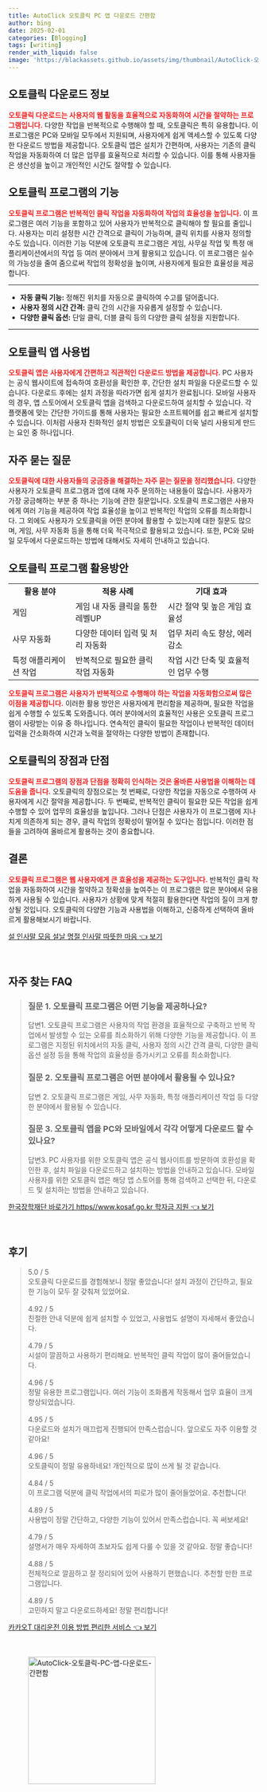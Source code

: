 ```yaml
---
title: AutoClick 오토클릭 PC 앱 다운로드 간편함
author: bing
date: 2025-02-01
categories: [Blogging]
tags: [writing]
render_with_liquid: false
image: 'https://blackassets.github.io/assets/img/thumbnail/AutoClick-오토클릭-PC-앱-다운로드-간편함.webp'
---
```



<h2 id='오토클릭 다운로드 정보'>오토클릭 다운로드 정보</h2>

<p><b><span style="color: #ee2323;">오토클릭 다운로드는 사용자의 웹 활동을 효율적으로 자동화하여 시간을 절약하는 프로그램입니다.</span></b> 다양한 작업을 반복적으로 수행해야 할 때, 오토클릭은 특히 유용합니다. 이 프로그램은 PC와 모바일 모두에서 지원되며, 사용자에게 쉽게 액세스할 수 있도록 다양한 다운로드 방법을 제공합니다. 오토클릭 앱은 설치가 간편하며, 사용자는 기존의 클릭 작업을 자동화하여 더 많은 업무를 효율적으로 처리할 수 있습니다. 이를 통해 사용자들은 생산성을 높이고 개인적인 시간도 절약할 수 있습니다.</p>

<h2 id='오토클릭 프로그램의 기능'>오토클릭 프로그램의 기능</h2>

<p><b><span style="color: #ee2323;">오토클릭 프로그램은 반복적인 클릭 작업을 자동화하여 작업의 효율성을 높입니다.</span></b> 이 프로그램은 여러 기능을 포함하고 있어 사용자가 반복적으로 클릭해야 할 필요를 줄입니다. 사용자는 미리 설정한 시간 간격으로 클릭이 가능하며, 클릭 위치를 사용자 정의할 수도 있습니다. 이러한 기능 덕분에 오토클릭 프로그램은 게임, 사무실 작업 및 특정 애플리케이션에서의 작업 등 여러 분야에서 크게 활용되고 있습니다. 이 프로그램은 실수의 가능성을 줄여 줌으로써 작업의 정확성을 높이며, 사용자에게 필요한 효율성을 제공합니다.</p>

<hr />

<ul>
    <li><b>자동 클릭 기능:</b> 정해진 위치를 자동으로 클릭하여 수고를 덜어줍니다.</li>
    <li><b>사용자 정의 시간 간격:</b> 클릭 간의 시간을 자유롭게 설정할 수 있습니다.</li>
    <li><b>다양한 클릭 옵션:</b> 단일 클릭, 더블 클릭 등의 다양한 클릭 설정을 지원합니다.</li>
</ul>

<hr />

<h2 id='오토클릭 앱 사용법'>오토클릭 앱 사용법</h2>

<p><b><span style="color: #ee2323;">오토클릭 앱은 사용자에게 간편하고 직관적인 다운로드 방법을 제공합니다.</span></b> PC 사용자는 공식 웹사이트에 접속하여 호환성을 확인한 후, 간단한 설치 파일을 다운로드할 수 있습니다. 다운로드 후에는 설치 과정을 따라가면 쉽게 설치가 완료됩니다. 모바일 사용자의 경우, 앱 스토어에서 오토클릭 앱을 검색하고 다운로드하여 설치할 수 있습니다. 각 플랫폼에 맞는 간단한 가이드를 통해 사용자는 필요한 소프트웨어를 쉽고 빠르게 설치할 수 있습니다. 이처럼 사용자 친화적인 설치 방법은 오토클릭이 더욱 널리 사용되게 만드는 요인 중 하나입니다.</p>

<h2 id='자주 묻는 질문'>자주 묻는 질문</h2>

<p><b><span style="color: #ee2323;">오토클릭에 대한 사용자들의 궁금증을 해결하는 자주 묻는 질문을 정리했습니다.</span></b> 다양한 사용자가 오토클릭 프로그램과 앱에 대해 자주 문의하는 내용들이 많습니다. 사용자가 가장 궁금해하는 부분 중 하나는 기능에 관한 질문입니다. 오토클릭 프로그램은 사용자에게 여러 기능을 제공하여 작업 효율성을 높이고 반복적인 작업의 오류를 최소화합니다. 그 외에도 사용자가 오토클릭을 어떤 분야에 활용할 수 있는지에 대한 질문도 많으며, 게임, 사무 자동화 등을 통해 더욱 적극적으로 활용되고 있습니다. 또한, PC와 모바일 모두에서 다운로드하는 방법에 대해서도 자세히 안내하고 있습니다.</p>

<h2 id='오토클릭 프로그램 활용방안'>오토클릭 프로그램 활용방안</h2>

<table>
    <tr>
        <td style="text-align: center; height: 17px;"><b>활용 분야</b></td>
        <td style="text-align: center; height: 17px;"><b>적용 사례</b></td>
        <td style="text-align: center; height: 17px;"><b>기대 효과</b></td>
    </tr>
    <tr>
        <td>게임</td>
        <td>게임 내 자동 클릭을 통한 레벨UP</td>
        <td>시간 절약 및 높은 게임 효율성</td>
    </tr>
    <tr>
        <td>사무 자동화</td>
        <td>다양한 데이터 입력 및 처리 자동화</td>
        <td>업무 처리 속도 향상, 에러 감소</td>
    </tr>
    <tr>
        <td>특정 애플리케이션 작업</td>
        <td>반복적으로 필요한 클릭 작업 자동화</td>
        <td>작업 시간 단축 및 효율적인 업무 수행</td>
    </tr>
</table>

<p><b><span style="color: #ee2323;">오토클릭 프로그램은 사용자가 반복적으로 수행해야 하는 작업을 자동화함으로써 많은 이점을 제공합니다.</span></b> 이러한 활용 방안은 사용자에게 편리함을 제공하며, 필요한 작업을 쉽게 수행할 수 있도록 도와줍니다. 여러 분야에서의 효율적인 사용은 오토클릭 프로그램이 사랑받는 이유 중 하나입니다. 연속적인 클릭이 필요한 작업이나 반복적인 데이터 입력을 간소화하여 시간과 노력을 절약하는 다양한 방법이 존재합니다.</p>

<h2 id='오토클릭의 장점과 단점'>오토클릭의 장점과 단점</h2>

<p><b><span style="color: #ee2323;">오토클릭 프로그램의 장점과 단점을 정확히 인식하는 것은 올바른 사용법을 이해하는 데 도움을 줍니다.</span></b> 오토클릭의 장점으로는 첫 번째로, 다양한 작업을 자동으로 수행하여 사용자에게 시간 절약을 제공합니다. 두 번째로, 반복적인 클릭이 필요한 모든 작업을 쉽게 수행할 수 있어 업무의 효율성을 높입니다. 그러나 단점은 사용자가 이 프로그램에 지나치게 의존하게 되는 경우, 클릭 작업의 정확성이 떨어질 수 있다는 점입니다. 이러한 점들을 고려하여 올바르게 활용하는 것이 중요합니다.</p>

<h2 id='결론'>결론</h2>

<p><b><span style="color: #ee2323;">오토클릭 프로그램은 웹 사용자에게 큰 효율성을 제공하는 도구입니다.</span></b> 반복적인 클릭 작업을 자동화하여 시간을 절약하고 정확성을 높여주는 이 프로그램은 많은 분야에서 유용하게 사용될 수 있습니다. 사용자가 상황에 맞게 적절히 활용한다면 작업의 질이 크게 향상될 것입니다. 오토클릭의 다양한 기능과 사용법을 이해하고, 신중하게 선택하여 올바르게 활용해보시기 바랍니다.</p>


<p><a class="click-button" title="설 인사말 모음 설날 명절 인사말 따뜻한 마음" href="https://blackassets.github.io/posts/%EC%84%A4-%EC%9D%B8%EC%82%AC%EB%A7%90-%EB%AA%A8%EC%9D%8C-%EC%84%A4%EB%82%A0-%EB%AA%85%EC%A0%88-%EC%9D%B8%EC%82%AC%EB%A7%90-%EB%94%B0%EB%9C%BB%ED%95%9C-%EB%A7%88%EC%9D%8C/" rel="dofollow">설 인사말 모음 설날 명절 인사말 따뜻한 마음 👈 보기</a></p><br>
<h2 id='자주_찾는_FAQ'>자주 찾는 FAQ</h2>
<div itemscope="" itemtype="https://schema.org/FAQPage"> 
<blockquote> 
<div itemscope="" itemprop="mainEntity" itemtype="https://schema.org/Question"> 
<h3 itemprop="name">질문 1. 오토클릭 프로그램은 어떤 기능을 제공하나요?</h3> 
<div itemscope="" itemprop="acceptedAnswer" itemtype="https://schema.org/Answer"> 
<span itemprop="text"> 
<p>답변1. 오토클릭 프로그램은 사용자의 작업 환경을 효율적으로 구축하고 반복 작업에서 발생할 수 있는 오류를 최소화하기 위해 다양한 기능을 제공합니다. 이 프로그램은 지정된 위치에서의 자동 클릭, 사용자 정의 시간 간격 클릭, 다양한 클릭 옵션 설정 등을 통해 작업의 효율성을 증가시키고 오류를 최소화합니다.</p> 
</span> 
</div> 
</div> 

<div itemscope="" itemprop="mainEntity" itemtype="https://schema.org/Question"> 
<h3 itemprop="name">질문 2. 오토클릭 프로그램은 어떤 분야에서 활용될 수 있나요?</h3> 
<div itemscope="" itemprop="acceptedAnswer" itemtype="https://schema.org/Answer"> 
<span itemprop="text"> 
<p>답변 2. 오토클릭 프로그램은 게임, 사무 자동화, 특정 애플리케이션 작업 등 다양한 분야에서 활용될 수 있습니다.</p> 
</span> 
</div> 
</div> 

<div itemscope="" itemprop="mainEntity" itemtype="https://schema.org/Question"> 
<h3 itemprop="name">질문 3. 오토클릭 앱을 PC와 모바일에서 각각 어떻게 다운로드 할 수 있나요?</h3> 
<div itemscope="" itemprop="acceptedAnswer" itemtype="https://schema.org/Answer"> 
<span itemprop="text"> 
<p>답변3. PC 사용자를 위한 오토클릭 앱은 공식 웹사이트를 방문하여 호환성을 확인한 후, 설치 파일을 다운로드하고 설치하는 방법을 안내하고 있습니다. 모바일 사용자를 위한 오토클릭 앱은 해당 앱 스토어를 통해 검색하고 선택한 뒤, 다운로드 및 설치하는 방법을 안내하고 있습니다.</p> 
</span> 
</div> 
</div> 
</blockquote> 
</div>
<p><a class="click-button" title="한국장학재단 바로가기 https//www.kosaf.go.kr 학자금 지원" href="https://blackassets.github.io/posts/%ED%95%9C%EA%B5%AD%EC%9E%A5%ED%95%99%EC%9E%AC%EB%8B%A8-%EB%B0%94%EB%A1%9C%EA%B0%80%EA%B8%B0-httpswww.kosaf.go.kr-%ED%95%99%EC%9E%90%EA%B8%88-%EC%A7%80%EC%9B%90/" rel="dofollow">한국장학재단 바로가기 https//www.kosaf.go.kr 학자금 지원 👈 보기</a></p><br>
<h2 id='후기'>후기</h2>
<div itemscope itemtype="https://schema.org/Product">
  <blockquote>
  <div itemprop="review" itemscope itemtype="https://schema.org/Review">
      <div itemprop="reviewRating" itemscope itemtype="https://schema.org/Rating"> <span itemprop="ratingValue">5.0</span> / <span itemprop="bestRating">5</span> </div>
      <span itemprop="reviewBody">오토클릭 다운로드를 경험해보니 정말 좋았습니다! 설치 과정이 간단하고, 필요한 기능이 모두 잘 갖춰져 있었어요.</span>
  </div>
  <br>
  <div itemprop="review" itemscope itemtype="https://schema.org/Review">
      <div itemprop="reviewRating" itemscope itemtype="https://schema.org/Rating"> <span itemprop="ratingValue">4.92</span> / <span itemprop="bestRating">5</span> </div>
      <span itemprop="reviewBody">친절한 안내 덕분에 쉽게 설치할 수 있었고, 사용법도 설명이 자세해서 좋았습니다.</span>
  </div>
  <br>
  <div itemprop="review" itemscope itemtype="https://schema.org/Review">
      <div itemprop="reviewRating" itemscope itemtype="https://schema.org/Rating"> <span itemprop="ratingValue">4.79</span> / <span itemprop="bestRating">5</span> </div>
      <span itemprop="reviewBody">시설이 깔끔하고 사용하기 편리해요. 반복적인 클릭 작업이 많이 줄어들었습니다.</span>
  </div>
  <br>
  <div itemprop="review" itemscope itemtype="https://schema.org/Review">
      <div itemprop="reviewRating" itemscope itemtype="https://schema.org/Rating"> <span itemprop="ratingValue">4.96</span> / <span itemprop="bestRating">5</span> </div>
      <span itemprop="reviewBody">정말 유용한 프로그램입니다. 여러 기능이 조화롭게 작동해서 업무 효율이 크게 향상되었습니다.</span>
  </div>
  <br>
  <div itemprop="review" itemscope itemtype="https://schema.org/Review">
      <div itemprop="reviewRating" itemscope itemtype="https://schema.org/Rating"> <span itemprop="ratingValue">4.95</span> / <span itemprop="bestRating">5</span> </div>
      <span itemprop="reviewBody">다운로드와 설치가 매끄럽게 진행되어 만족스럽습니다. 앞으로도 자주 이용할 것 같아요!</span>
  </div>
  <br>
  <div itemprop="review" itemscope itemtype="https://schema.org/Review">
      <div itemprop="reviewRating" itemscope itemtype="https://schema.org/Rating"> <span itemprop="ratingValue">4.96</span> / <span itemprop="bestRating">5</span> </div>
      <span itemprop="reviewBody">오토클릭이 정말 유용하네요! 개인적으로 많이 쓰게 될 것 같습니다.</span>
  </div>
  <br>
  <div itemprop="review" itemscope itemtype="https://schema.org/Review">
      <div itemprop="reviewRating" itemscope itemtype="https://schema.org/Rating"> <span itemprop="ratingValue">4.84</span> / <span itemprop="bestRating">5</span> </div>
      <span itemprop="reviewBody">이 프로그램 덕분에 클릭 작업에서의 피로가 많이 줄어들었어요. 추천합니다!</span>
  </div>
  <br>
  <div itemprop="review" itemscope itemtype="https://schema.org/Review">
      <div itemprop="reviewRating" itemscope itemtype="https://schema.org/Rating"> <span itemprop="ratingValue">4.89</span> / <span itemprop="bestRating">5</span> </div>
      <span itemprop="reviewBody">사용법이 정말 간단하고, 다양한 기능이 있어서 만족스럽습니다. 꼭 써보세요!</span>
  </div>
  <br>
  <div itemprop="review" itemscope itemtype="https://schema.org/Review">
      <div itemprop="reviewRating" itemscope itemtype="https://schema.org/Rating"> <span itemprop="ratingValue">4.79</span> / <span itemprop="bestRating">5</span> </div>
      <span itemprop="reviewBody">설명서가 매우 자세하여 초보자도 쉽게 다룰 수 있을 것 같아요. 정말 좋습니다!</span>
  </div>
  <br>
  <div itemprop="review" itemscope itemtype="https://schema.org/Review">
      <div itemprop="reviewRating" itemscope itemtype="https://schema.org/Rating"> <span itemprop="ratingValue">4.88</span> / <span itemprop="bestRating">5</span> </div>
      <span itemprop="reviewBody">전체적으로 깔끔하고 잘 정리되어 있어 사용하기 편했습니다. 추천할 만한 프로그램입니다.</span>
  </div>
  <br>
  <div itemprop="review" itemscope itemtype="https://schema.org/Review">
      <div itemprop="reviewRating" itemscope itemtype="https://schema.org/Rating"> <span itemprop="ratingValue">4.89</span> / <span itemprop="bestRating">5</span> </div>
      <span itemprop="reviewBody">고민하지 말고 다운로드하세요! 정말 편리합니다!</span>
  </div>
  </blockquote>
</div>
<p><a class="click-button" title="카카오T 대리운전 이용 방법 편리한 서비스" href="https://blackassets.github.io/posts/%EC%B9%B4%EC%B9%B4%EC%98%A4T-%EB%8C%80%EB%A6%AC%EC%9A%B4%EC%A0%84-%EC%9D%B4%EC%9A%A9-%EB%B0%A9%EB%B2%95-%ED%8E%B8%EB%A6%AC%ED%95%9C-%EC%84%9C%EB%B9%84%EC%8A%A4/" rel="dofollow">카카오T 대리운전 이용 방법 편리한 서비스 👈 보기</a></p><br>
<figure class="image"><img src="https://blackassets.github.io/assets/img/thumbnail/AutoClick-오토클릭-PC-앱-다운로드-간편함.webp" alt="AutoClick-오토클릭-PC-앱-다운로드-간편함" width="256" height="256"></figure>